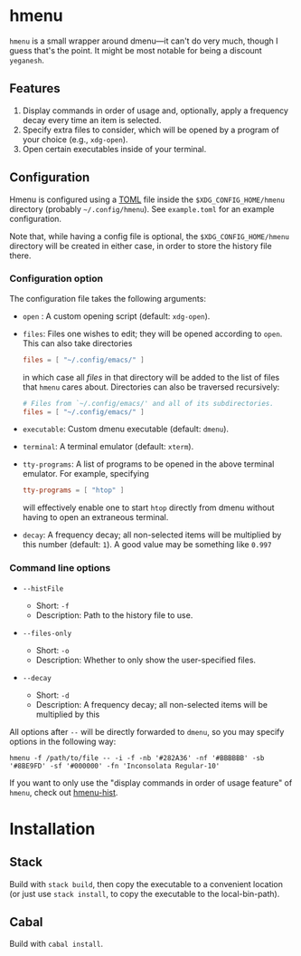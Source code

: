 # hmenu

`hmenu` is a small wrapper around dmenu—it can't do very much, though I
guess that's the point. It might be most notable for being a discount
`yeganesh`.

## Features

1. Display commands in order of usage and, optionally, apply a frequency decay every time an item is selected.
2. Specify extra files to consider, which will be opened by a program of your choice (e.g., `xdg-open`).
3. Open certain executables inside of your terminal.

## Configuration

Hmenu is configured using a [TOML] file inside the `$XDG_CONFIG_HOME/hmenu` directory (probably `~/.config/hmenu`).
See `example.toml` for an example configuration.

Note that, while having a config file is optional,
the `$XDG_CONFIG_HOME/hmenu` directory will be created in either case,
in order to store the history file there.

### Configuration option

The configuration file takes the following arguments:

  - `open` : A custom opening script (default: `xdg-open`).

  - `files`: Files one wishes to edit; they will be opened according to
    `open`. This can also take directories

    ``` toml
    files = [ "~/.config/emacs/" ]
    ```

    in which case all *files* in that directory will be added to the list of files that `hmenu` cares about.
    Directories can also be traversed recursively:

    ``` toml
    # Files from `~/.config/emacs/' and all of its subdirectories.
    files = [ "~/.config/emacs/" ]
    ```

  - `executable`: Custom dmenu executable (default: `dmenu`).

  - `terminal`: A terminal emulator (default: `xterm`).

  - `tty-programs`: A list of programs to be opened in the above
    terminal emulator. For example, specifying

    ``` toml
    tty-programs = [ "htop" ]
    ```

    will effectively enable one to start `htop` directly from dmenu without having to open an extraneous terminal.

  - `decay`: A frequency decay; all non-selected items will be multiplied by this number (default: `1`).
    A good value may be something like `0.997`

### Command line options

  - `--histFile`
      - Short: `-f`
      - Description: Path to the history file to use.

  - `--files-only`
      - Short: `-o`
      - Description: Whether to only show the user-specified files.

  - `--decay`
      - Short: `-d`
      - Description: A frequency decay; all non-selected items will be
        multiplied by this

All options after `--` will be directly forwarded to `dmenu`, so you may
specify options in the following way:

    hmenu -f /path/to/file -- -i -f -nb '#282A36' -nf '#BBBBBB' -sb '#8BE9FD' -sf '#000000' -fn 'Inconsolata Regular-10'

If you want to only use the "display commands in order of usage feature" of `hmenu`, check out [hmenu-hist].

# Installation

## Stack

Build with `stack build`, then copy the executable to a convenient
location (or just use `stack install`, to copy the executable to the
local-bin-path).

## Cabal

Build with `cabal install`.

[TOML]: https://github.com/toml-lang/toml
[hmenu-hist]: https://gitlab.com/slotThe/hmenu-hist
